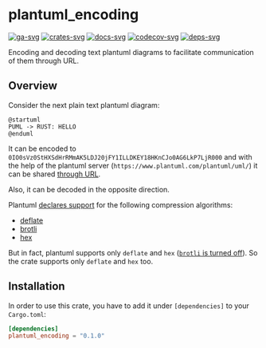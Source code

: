 # plantuml_encoding

[![ga-svg]][ga-url]
[![crates-svg]][crates-url]
[![docs-svg]][docs-url]
[![codecov-svg]][codecov-url]
[![deps-svg]][deps-url]

[ga-svg]: https://github.com/maksugr/plantuml_encoding/workflows/build/badge.svg
[ga-url]: https://github.com/maksugr/plantuml_encoding/actions
[crates-svg]: https://img.shields.io/crates/v/plantuml_encoding.svg
[crates-url]: https://crates.io/crates/plantuml_encoding
[docs-svg]: https://docs.rs/plantuml_encoding/badge.svg
[docs-url]: https://docs.rs/plantuml_encoding
[codecov-svg]: https://img.shields.io/codecov/c/github/maksugr/plantuml_encoding
[codecov-url]: https://codecov.io/gh/maksugr/plantuml_encoding
[deps-svg]: https://deps.rs/repo/github/maksugr/plantuml_encoding/status.svg
[deps-url]: https://deps.rs/repo/github/maksugr/plantuml_encoding

Encoding and decoding text plantuml diagrams to facilitate communication of them through URL.

## Overview

Consider the next plain text plantuml diagram:

```plantuml
@startuml
PUML -> RUST: HELLO
@enduml
```

It can be encoded to `0IO0sVz0StHXSdHrRMmAK5LDJ20jFY1ILLDKEY18HKnCJo0AG6LkP7LjR000` and with the help of the plantuml server (`https://www.plantuml.com/plantuml/uml/`) it can be shared [through URL](https://www.plantuml.com/plantuml/uml/0IO0sVz0StHXSdHrRMmAK5LDJ20jFY1ILLDKEY18HKnCJo0AG6LkP7LjR000).

Also, it can be decoded in the opposite direction.

Plantuml [declares support](https://plantuml.com/text-encoding) for the following compression algorithms:

* [deflate](https://en.wikipedia.org/wiki/Deflate)
* [brotli](https://en.wikipedia.org/wiki/Brotli)
* [hex](https://en.wikipedia.org/wiki/Hexadecimal)

But in fact, plantuml supports only `deflate` and `hex` ([`brotli` is turned off](https://forum.plantuml.net/15341/encoding-does-brotli-not-work-anymore-programatically-curl?show=15349)). So the crate supports only `deflate` and `hex` too.

## Installation

In order to use this crate, you have to add it under `[dependencies]` to your `Cargo.toml`:

```toml
[dependencies]
plantuml_encoding = "0.1.0"
```
